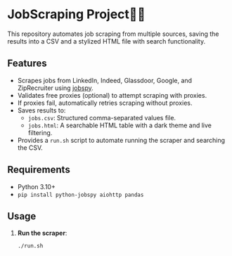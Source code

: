 # JobScraping Project👎🏽

This repository automates job scraping from multiple sources, saving the results into a CSV and a stylized HTML file with search functionality.

## Features

- Scrapes jobs from LinkedIn, Indeed, Glassdoor, Google, and ZipRecruiter using [jobspy](https://pypi.org/project/python-jobspy/).
- Validates free proxies (optional) to attempt scraping with proxies.
- If proxies fail, automatically retries scraping without proxies.
- Saves results to:
  - `jobs.csv`: Structured comma-separated values file.
  - `jobs.html`: A searchable HTML table with a dark theme and live filtering.
- Provides a `run.sh` script to automate running the scraper and searching the CSV.

## Requirements

- Python 3.10+
- `pip install python-jobspy aiohttp pandas`

## Usage

1. **Run the scraper**:
   ```bash
   ./run.sh
